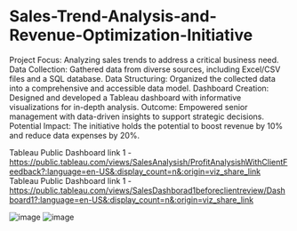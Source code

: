 # Sales-Trend-Analysis-and-Revenue-Optimization-Initiative
Project Focus: Analyzing sales trends to address a critical business need.
Data Collection: Gathered data from diverse sources, including Excel/CSV files and a SQL database.
Data Structuring: Organized the collected data into a comprehensive and accessible data model.
Dashboard Creation: Designed and developed a Tableau dashboard with informative visualizations for in-depth analysis.
Outcome: Empowered senior management with data-driven insights to support strategic decisions.
Potential Impact: The initiative holds the potential to boost revenue by 10% and reduce data expenses by 20%.

Tableau Public Dashboard link 1 - https://public.tableau.com/views/SalesAnalysish/ProfitAnalysishWithClientFeedback?:language=en-US&:display_count=n&:origin=viz_share_link
Tableau Public Dashboard link 1 - https://public.tableau.com/views/SalesDashborad1beforeclientreview/Dashboard1?:language=en-US&:display_count=n&:origin=viz_share_link


![image](https://github.com/Pabitra-1234/Sales-Trend-Analysis-and-Revenue-Optimization-Initiative/assets/91016504/d934cba4-ed64-47cd-aaa3-278e8730aa86)
![image](https://github.com/Pabitra-1234/Sales-Trend-Analysis-and-Revenue-Optimization-Initiative/assets/91016504/a4364b0a-fd3e-4651-a4a9-361cb48ec182)
